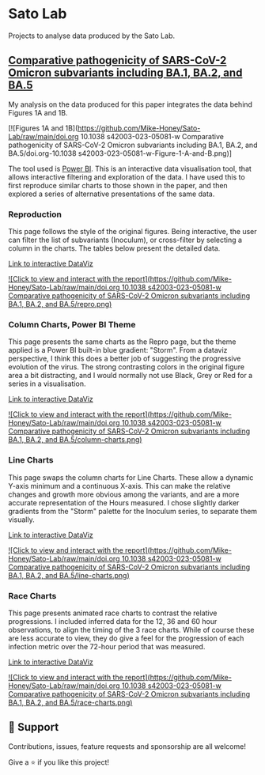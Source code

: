 # Sato Lab
Projects to analyse data produced by the Sato Lab.

## [Comparative pathogenicity of SARS-CoV-2 Omicron subvariants including BA.1, BA.2, and BA.5](https://doi.org/10.1038/s42003-023-05081-w)

My analysis on the data produced for this paper integrates the data behind Figures 1A and 1B.

[![Figures 1A and 1B](https://github.com/Mike-Honey/Sato-Lab/raw/main/doi.org 10.1038 s42003-023-05081-w Comparative pathogenicity of SARS-CoV-2 Omicron subvariants including BA.1, BA.2, and BA.5/doi.org-10.1038 s42003-023-05081-w-Figure-1-A-and-B.png)]

The tool used is [Power BI](https://powerbi.microsoft.com/). This is an interactive data visualisation tool, that allows interactive filtering and exploration of the data.  I have used this to first reproduce similar charts to those shown in the paper, and then explored a series of alternative presentations of the same data.

### Reproduction

This page follows the style of the original figures. Being interactive, the user can filter the list of subvariants (Inoculum), or cross-filter by selecting a column in the charts. The tables below present the detailed data.

[Link to interactive DataViz](https://app.powerbi.com/view?r=eyJrIjoiYmI2Njc0YmQtYjgwNS00YWExLWIxNjItM2MyZGQ0NmFmYmE0IiwidCI6ImRjMWYwNGY1LWMxZTUtNDQyOS1hODEyLTU3OTNiZTQ1YmY5ZCIsImMiOjEwfQ%3D%3D&pageName=32037d60b8a6d4117483)

[![Click to view and interact with the report](https://github.com/Mike-Honey/Sato-Lab/raw/main/doi.org 10.1038 s42003-023-05081-w Comparative pathogenicity of SARS-CoV-2 Omicron subvariants including BA.1, BA.2, and BA.5/repro.png)](https://app.powerbi.com/view?r=eyJrIjoiYmI2Njc0YmQtYjgwNS00YWExLWIxNjItM2MyZGQ0NmFmYmE0IiwidCI6ImRjMWYwNGY1LWMxZTUtNDQyOS1hODEyLTU3OTNiZTQ1YmY5ZCIsImMiOjEwfQ%3D%3D&pageName=32037d60b8a6d4117483)

### Column Charts, Power BI Theme

This page presents the same charts as the Repro page, but the theme applied is a Power BI built-in blue gradient: "Storm". From a dataviz perspective, I think this does a better job of suggesting the progressive evolution of the virus. The strong contrasting colors in the original figure area a bit distracting, and I would normally not use Black, Grey or Red for a series in a visualisation.

[Link to interactive DataViz](https://app.powerbi.com/view?r=eyJrIjoiYmI2Njc0YmQtYjgwNS00YWExLWIxNjItM2MyZGQ0NmFmYmE0IiwidCI6ImRjMWYwNGY1LWMxZTUtNDQyOS1hODEyLTU3OTNiZTQ1YmY5ZCIsImMiOjEwfQ%3D%3D&pageName=56b4855092b70698555d)

[![Click to view and interact with the report](https://github.com/Mike-Honey/Sato-Lab/raw/main/doi.org 10.1038 s42003-023-05081-w Comparative pathogenicity of SARS-CoV-2 Omicron subvariants including BA.1, BA.2, and BA.5/column-charts.png)](https://app.powerbi.com/view?r=eyJrIjoiYmI2Njc0YmQtYjgwNS00YWExLWIxNjItM2MyZGQ0NmFmYmE0IiwidCI6ImRjMWYwNGY1LWMxZTUtNDQyOS1hODEyLTU3OTNiZTQ1YmY5ZCIsImMiOjEwfQ%3D%3D&pageName=56b4855092b70698555d)


### Line Charts

This page swaps the column charts for Line Charts. These allow a dynamic Y-axis minimum and a continuous X-axis. This can make the relative changes and growth more obvious among the variants, and are a more accurate representation of the Hours measured.  I chose slightly darker gradients from the "Storm" palette for the Inoculum series, to separate them visually.

[Link to interactive DataViz](https://app.powerbi.com/view?r=eyJrIjoiYmI2Njc0YmQtYjgwNS00YWExLWIxNjItM2MyZGQ0NmFmYmE0IiwidCI6ImRjMWYwNGY1LWMxZTUtNDQyOS1hODEyLTU3OTNiZTQ1YmY5ZCIsImMiOjEwfQ%3D%3D&pageName=6a66623c37b940635209)

[![Click to view and interact with the report](https://github.com/Mike-Honey/Sato-Lab/raw/main/doi.org 10.1038 s42003-023-05081-w Comparative pathogenicity of SARS-CoV-2 Omicron subvariants including BA.1, BA.2, and BA.5/line-charts.png)](https://app.powerbi.com/view?r=eyJrIjoiYmI2Njc0YmQtYjgwNS00YWExLWIxNjItM2MyZGQ0NmFmYmE0IiwidCI6ImRjMWYwNGY1LWMxZTUtNDQyOS1hODEyLTU3OTNiZTQ1YmY5ZCIsImMiOjEwfQ%3D%3D&pageName=6a66623c37b940635209)


### Race Charts

This page presents animated race charts to contrast the relative progressions. I included inferred data for the 12, 36 and 60 hour observations, to align the timing of the 3 race charts.  While of course these are less accurate to view, they do give a feel for the progression of each infection metric over the 72-hour period that was measured.

[Link to interactive DataViz](https://app.powerbi.com/view?r=eyJrIjoiYmI2Njc0YmQtYjgwNS00YWExLWIxNjItM2MyZGQ0NmFmYmE0IiwidCI6ImRjMWYwNGY1LWMxZTUtNDQyOS1hODEyLTU3OTNiZTQ1YmY5ZCIsImMiOjEwfQ%3D%3D&pageName=06c4732f54588ca041cb)

[![Click to view and interact with the report](https://github.com/Mike-Honey/Sato-Lab/raw/main/doi.org 10.1038 s42003-023-05081-w Comparative pathogenicity of SARS-CoV-2 Omicron subvariants including BA.1, BA.2, and BA.5/race-charts.png)](https://app.powerbi.com/view?r=eyJrIjoiYmI2Njc0YmQtYjgwNS00YWExLWIxNjItM2MyZGQ0NmFmYmE0IiwidCI6ImRjMWYwNGY1LWMxZTUtNDQyOS1hODEyLTU3OTNiZTQ1YmY5ZCIsImMiOjEwfQ%3D%3D&pageName=06c4732f54588ca041cb)

## 🤝 Support

Contributions, issues, feature requests and sponsorship are all welcome!

Give a ⭐️ if you like this project!
